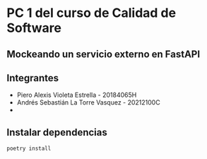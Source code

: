 # PC 1 del curso de Calidad de Software
## Mockeando un servicio externo en FastAPI 
## Integrantes
- Piero Alexis Violeta Estrella - 20184065H
- Andrés Sebastián La Torre Vasquez - 20212100C
- 

## Instalar dependencias
```bash
poetry install